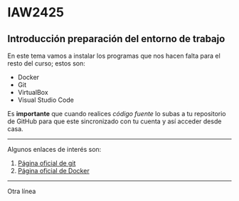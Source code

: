 # IAW2425
## Introducción preparación del entorno de trabajo
En este tema vamos a instalar los programas que nos hacen falta para el resto del curso; estos son:

- Docker
- Git
- VirtualBox
- Visual Studio Code

Es **importante** que cuando realices *código fuente* lo subas a tu repositorio de GitHub para que este sincronizado con tu cuenta  y así acceder desde casa.

---
Algunos enlaces de interés son:

1. [Página oficial de git](https://git-scm.com/) 
2. [Página oficial de Docker](https://www.docker.com/)
***
Otra línea
